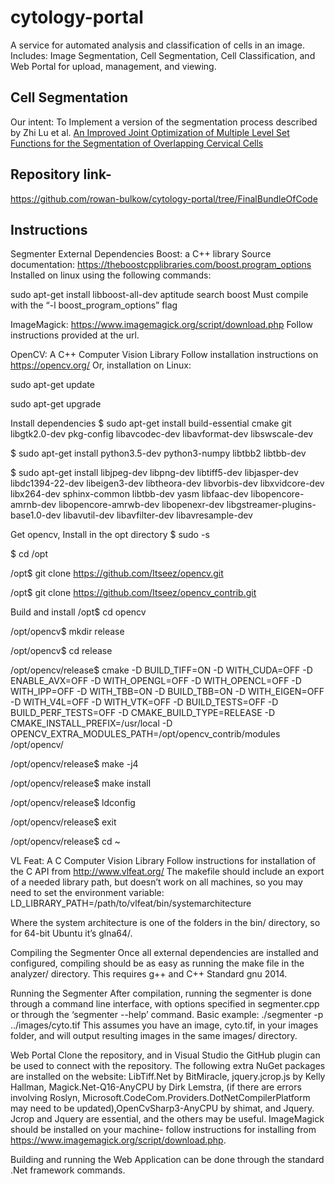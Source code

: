 # cytology-portal

A service for automated analysis and classification of cells in an image. Includes: Image Segmentation, Cell Segmentation, Cell Classification, and Web Portal for upload, management, and viewing.

## Cell Segmentation

Our intent: To Implement a version of the segmentation process described by Zhi Lu et al.
[An Improved Joint Optimization of Multiple Level Set Functions for the Segmentation of Overlapping Cervical Cells](https://cs.adelaide.edu.au/~zhi/publications/paper_TIP_Jan04_2015_Finalised_two_columns.pdf)

## Repository link- 
https://github.com/rowan-bulkow/cytology-portal/tree/FinalBundleOfCode

## Instructions

Segmenter External Dependencies
Boost: a C++ library
Source documentation: https://theboostcpplibraries.com/boost.program_options
Installed on linux using the following commands:

sudo apt-get install libboost-all-dev
aptitude search boost
Must compile with the “-l boost_program_options” flag

ImageMagick: 
https://www.imagemagick.org/script/download.php
Follow instructions provided at the url.

OpenCV: A C++ Computer Vision Library
Follow installation instructions on https://opencv.org/
Or, installation on Linux:

sudo apt-get update
 
sudo apt-get upgrade

Install dependencies
$ sudo apt-get install build-essential cmake git libgtk2.0-dev pkg-config libavcodec-dev libavformat-dev libswscale-dev

$ sudo apt-get install python3.5-dev python3-numpy libtbb2 libtbb-dev

$ sudo apt-get install libjpeg-dev libpng-dev libtiff5-dev libjasper-dev libdc1394-22-dev libeigen3-dev libtheora-dev libvorbis-dev libxvidcore-dev libx264-dev sphinx-common libtbb-dev yasm libfaac-dev libopencore-amrnb-dev libopencore-amrwb-dev libopenexr-dev libgstreamer-plugins-base1.0-dev libavutil-dev libavfilter-dev libavresample-dev

Get opencv, Install in the opt directory
$ sudo -s

$ cd /opt

/opt$ git clone https://github.com/Itseez/opencv.git

/opt$ git clone https://github.com/Itseez/opencv_contrib.git

Build and install
/opt$ cd opencv

/opt/opencv$ mkdir release

/opt/opencv$ cd release

/opt/opencv/release$ cmake -D BUILD_TIFF=ON -D WITH_CUDA=OFF -D ENABLE_AVX=OFF -D WITH_OPENGL=OFF -D WITH_OPENCL=OFF -D WITH_IPP=OFF -D WITH_TBB=ON -D BUILD_TBB=ON -D WITH_EIGEN=OFF -D WITH_V4L=OFF -D WITH_VTK=OFF -D BUILD_TESTS=OFF -D BUILD_PERF_TESTS=OFF -D CMAKE_BUILD_TYPE=RELEASE -D CMAKE_INSTALL_PREFIX=/usr/local -D OPENCV_EXTRA_MODULES_PATH=/opt/opencv_contrib/modules /opt/opencv/

/opt/opencv/release$ make -j4

/opt/opencv/release$ make install

/opt/opencv/release$ ldconfig

/opt/opencv/release$ exit

/opt/opencv/release$ cd ~


VL Feat: A C Computer Vision Library
Follow instructions for installation of the C API from http://www.vlfeat.org/
The makefile should include an export of a needed library path, but doesn’t work on all machines, so you may need to set the environment variable:
LD_LIBRARY_PATH=/path/to/vlfeat/bin/systemarchitecture

Where the system architecture is one of the folders in the bin/ directory, so for 64-bit Ubuntu it’s glna64/.

Compiling the Segmenter
Once all external dependencies are installed and configured, compiling should be as easy as running the make file in the analyzer/ directory. This requires g++ and C++ Standard gnu 2014.

Running the Segmenter
After compilation, running the segmenter is done through a command line interface, with options specified in segmenter.cpp or through the ‘segmenter --help’ command.
Basic example:
./segmenter -p ../images/cyto.tif
This assumes you have an image, cyto.tif, in your images folder, and will output resulting images in the same images/ directory.

Web Portal
Clone the repository, and in Visual Studio the GitHub plugin can be used to connect with the repository. 
The following extra NuGet packages are installed on the website: 
LibTiff.Net by BitMiracle, 
jquery.jcrop.js by Kelly Hallman, Magick.Net-Q16-AnyCPU by Dirk Lemstra, (if there are errors involving Roslyn, Microsoft.CodeCom.Providers.DotNetCompilerPlatform may need to be updated),OpenCvSharp3-AnyCPU by shimat, and Jquery. 
Jcrop and Jquery are essential, and the others may be useful.
ImageMagick should be installed on your machine- follow instructions for installing from https://www.imagemagick.org/script/download.php.

Building and running the Web Application can be done through the standard .Net framework commands.

